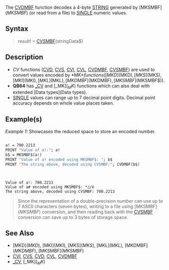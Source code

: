 The [CVDMBF](CVDMBF) function decodes a 4-byte [STRING](STRING) generated by [MKSMBF$](MKSMBF$) (or read from a file) to [SINGLE](SINGLE) numeric values.


## Syntax

>  result! = [CVSMBF](CVSMBF)(stringData$)


## Description

* *CV* functions ([CVD](CVD), [CVS](CVS), [CVI](CVI), [CVL](CVL), [CVDMBF](CVDMBF), [CVSMBF](CVSMBF)) are used to convert values encoded by *MK$* functions ([MKD$](MKD$), [MKS$](MKS$), [MKI$](MKI$), [MKL$](MKL$), [MKDMBF$](MKDMBF$), [MKSMBF$](MKSMBF$)).
* **QB64** has [_CV](_CV) and [_MK$](_MK$) functions which can also deal with extended [Data types](Data types).
* [SINGLE](SINGLE) values can range up to 7 decimal point digits. Decimal point accuracy depends on whole value places taken.


## Example(s)

*Example 1:* Showcases the reduced space to store an encoded number.

```vb

a! = 700.2213
PRINT "Value of a!:"; a!
b$ = MKSMBF$(a!)
PRINT "Value of a! encoded using MKSMBF$: "; b$
PRINT "The string above, decoded using CVSMBF:"; CVDMBF(b$)

```

```text


Value of a!: 700.2213
Value of a# encoded using MKSMBF$: *♫/è
The string above, decoded using CVSMBF: 700.2213

```

> Since the representation of a double-precision number can use up to 7 ASCII characters (seven bytes), writing to a file using [MKSMBF$](MKSMBF$) conversion, and then reading back with the [CVSMBF](CVSMBF) conversion can save up to 3 bytes of storage space.


## See Also

* [MKD$](MKD$), [MKI$](MKI$), [MKS$](MKS$), [MKL$](MKL$), [MKDMBF$](MKDMBF$), [MKSMBF$](MKSMBF$)
* [CVI](CVI), [CVS](CVS), [CVD](CVD), [CVL](CVL), [CVDMBF](CVDMBF)
* [_CV](_CV), [_MK$](_MK$)




